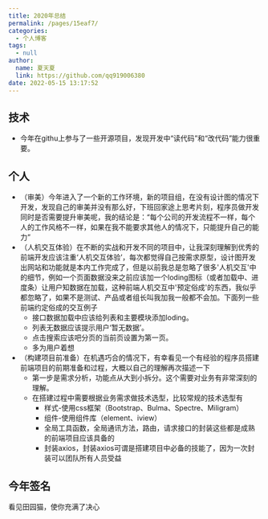 ```yaml
---
title: 2020年总结
permalink: /pages/15eaf7/
categories: 
  - 个人博客
tags: 
  - null
author: 
  name: 夏天夏
  link: https://github.com/qq919006380
date: 2022-05-15 13:17:52
---
```

## 技术
- 今年在githu上参与了一些开源项目，发现开发中“读代码”和“改代码”能力很重要。

## 个人
- （审美）今年进入了一个新的工作环境，新的项目组，在没有设计图的情况下开发，发现自己的审美并没有那么好，下班回家途上思考片刻，程序员做开发同时是否需要提升审美呢，我的结论是：“每个公司的开发流程不一样，每个人的工作风格不一样，如果在我不能要求其他人的情况下，只能提升自己的能力”
- （人机交互体验）在不断的实战和开发不同的项目中，让我深刻理解到优秀的前端开发应该注重‘人机交互体验’，每次都觉得自己按需求原型，设计图开发出网站和功能就是本内工作完成了，但是以前我总是忽略了很多'人机交互'中的细节，例如一个页面数据没来之前应该加一个loding图标（或者加载中、进度条）让用户知数据在加载，这种前端人机交互中'预定俗成'的东西，我似乎都忽略了，如果不是测试、产品或者组长叫我加我一般都不会加。下面列一些前端约定俗成的交互例子
    - 接口数据加载中应该给列表和主要模块添加loding。
    - 列表无数据应该提示用户‘暂无数据’。
    - 点击搜索应该吧分页的当前页设置为第一页。
    - 多为用户着想
- （构建项目前准备）在机遇巧合的情况下，有幸看见一个有经验的程序员搭建前端项目的前期准备和过程，大概以自己的理解再次描述一下
    - 第一步是需求分析，功能点从大到小拆分。这个需要对业务有非常深刻的理解。
    - 在搭建过程中需要根据业务需求做技术选型，比较常规的技术选型有
      - 样式-使用css框架（Bootstrap、Bulma、Spectre、Miligram）
      - 组件-使用组件库（element、iview）
      - 全局工具函数，全局通讯方法，路由，请求接口的封装这些都是成熟的前端项目应该具备的
      - 封装axios，封装axios可谓是搭建项目中必备的技能了，因为一次封装可以团队所有人员受益

## 今年签名
看见田园猫，使你充满了决心